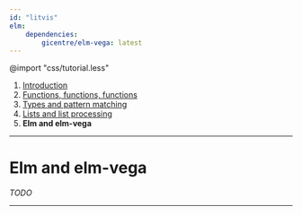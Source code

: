 ```yaml
---
id: "litvis"
elm:
    dependencies:
        gicentre/elm-vega: latest
---
```


@import "css/tutorial.less"

1.  [Introduction](elmIntroduction1.md)
2.  [Functions, functions, functions](elmIntroduction2.md)
3.  [Types and pattern matching](elmIntroduction3.md)
4.  [Lists and list processing](elmIntroduction4.md)
5.  **Elm and elm-vega**

---

# Elm and elm-vega

_TODO_

---
